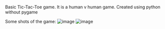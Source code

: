 Basic Tic-Tac-Toe game. It is a human v human game. Created using python without pygame

Some shots of the game:
![image](https://github.com/user-attachments/assets/2914d3c3-827b-475d-b404-eb4340a12fe5)
![image](https://github.com/user-attachments/assets/77866b9b-e3aa-4527-afcc-9745c22079d2)

